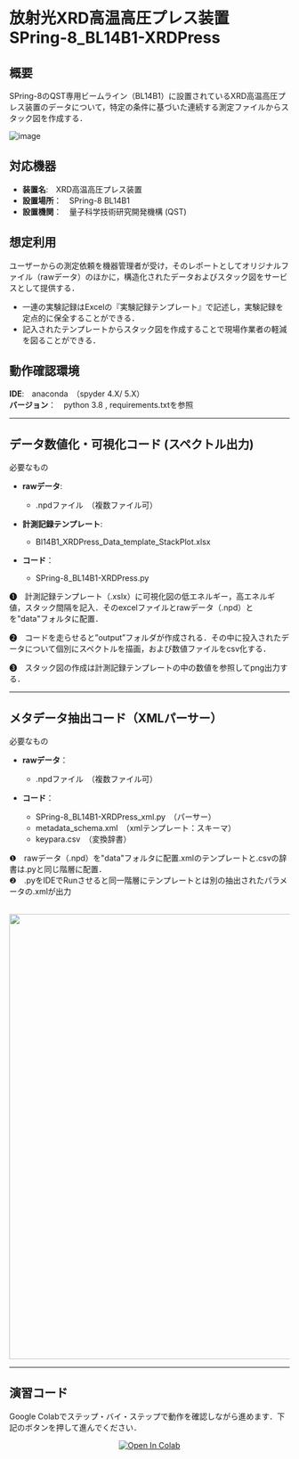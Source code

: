 # 放射光XRD高温高圧プレス装置　SPring-8_BL14B1-XRDPress


## 概要

SPring-8のQST専用ビームライン（BL14B1）に設置されているXRD高温高圧プレス装置のデータについて，特定の条件に基づいた連続する測定ファイルからスタック図を作成する．


![image](https://user-images.githubusercontent.com/38028745/133562394-ff25452d-9d4f-4af3-903e-fdfc3910da10.png)


## 対応機器

* **装置名**:　XRD高温高圧プレス装置
* **設置場所**：　SPring-8 BL14B1
* **設置機関**：　量子科学技術研究開発機構 (QST) 


## 想定利用

ユーザーからの測定依頼を機器管理者が受け，そのレポートとしてオリジナルファイル（rawデータ）のほかに，構造化されたデータおよびスタック図をサービスとして提供する．


* 一連の実験記録はExcelの『実験記録テンプレート』で記述し，実験記録を定点的に保全することができる．
* 記入されたテンプレートからスタック図を作成することで現場作業者の軽減を図ることができる．


## 動作確認環境

**IDE**:　anaconda　（spyder 4.X/ 5.X）  
**バージョン**：　python 3.8 , requirements.txtを参照

--------------------------------------------------------
## データ数値化・可視化コード (スペクトル出力)

必要なもの

* **rawデータ**: 	
  * .npdファイル　（複数ファイル可）

* **計測記録テンプレート**: 	
  * Bl14B1_XRDPress_Data_template_StackPlot.xlsx

* **コード**：	
  * SPring-8_BL14B1-XRDPress.py

❶　計測記録テンプレート（.xslx）に可視化図の低エネルギー，高エネルギ値，スタック間隔を記入．そのexcelファイルとrawデータ（.npd）とを"data"フォルタに配置．

❷　コードを走らせると”output”フォルダが作成される．その中に投入されたデータについて個別にスペクトルを描画，および数値ファイルをcsv化する．

❸　スタック図の作成は計測記録テンプレートの中の数値を参照してpng出力する．

--------------------------------------------------------
メタデータ抽出コード（XMLパーサー）
--------------------------------------------------------

必要なもの

* **rawデータ**：	
     * .npdファイル　（複数ファイル可）

* **コード**：	
     * SPring-8_BL14B1-XRDPress_xml.py　（パーサー）
     * metadata_schema.xml　（xmlテンプレート：スキーマ）
     * keypara.csv　（変換辞書）

❶　rawデータ（.npd）を"data"フォルタに配置.xmlのテンプレートと.csvの辞書は.pyと同じ階層に配置．  
❷　.pyをIDEでRunさせると同一階層にテンプレートとは別の抽出されたパラメータの.xmlが出力

<br>

<div align="center">                                                                                                                
<img src="https://user-images.githubusercontent.com/38028745/138789951-01ea1497-be71-437d-bf6e-33c96a9aa8c2.png" width = "800px">
</div>

<hr>

## 演習コード
Google Colabでステップ・バイ・ステップで動作を確認しながら進めます．下記のボタンを押して進んでください．

<div align="center">
  <a href="https://colab.research.google.com/github/inoueshinji8/XRD_SPring-8_BL14B1/blob/main/Training_1.ipynb">
  <img src="https://colab.research.google.com/assets/colab-badge.svg" alt="Open In Colab"/>
</a>
</div>

